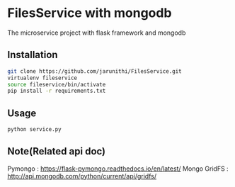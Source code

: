 # FilesService with mongodb

The microservice project with flask framework and mongodb

## Installation

```sh
git clone https://github.com/jarunithi/FilesService.git
virtualenv fileservice
source fileservice/bin/activate
pip install -r requirements.txt

```
## Usage
```sh
python service.py
```

## Note(Related api doc)
Pymongo : https://flask-pymongo.readthedocs.io/en/latest/
Mongo GridFS : http://api.mongodb.com/python/current/api/gridfs/
